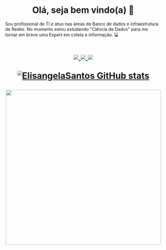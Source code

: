 <html lang="pt" data-color-mode="auto" data-light-theme="light" data-dark-theme="dark" class="translated-ltr"><head>

  <h1 align = "center">
 Olá, seja bem vindo(a)  <g-emoji class="g-emoji" alias="wave" fallback-src="https://github.githubassets.com/images/icons/emoji/unicode/1f44b.png"><font style="vertical-align: inherit;"><font style="vertical-align: inherit;">👋</font></font></g-emoji>
</h1>  
    Sou profissional de TI e atuo nas áreas de Banco de dados e infraestrutura de Redes. No momento estou estudando "Ciência de Dados" para me tornar em breve uma Expert em coleta e informação. </font></font>
<g-emoji class="g-emoji" alias="man_technologist" fallback-src="https://github.githubassets.com/images/icons/emoji/unicode/1f468-1f4bb.png"><font style="vertical-align: inherit;"><font style="vertical-align: inherit;">💻</font></font></g-emoji>


  <h1 align = "center">
  
  <a href="https://www.linkedin.com/in/elisangelasp/" rel="nofollow">
      
   <img src="https://camo.githubusercontent.com/a493f6833f99fb3c85788d6d9305e6b7a42b838e5ee5d138fd9a8214a7e77472/68747470733a2f2f696d672e736869656c64732e696f2f62616467652f6c696e6b6564696e2d2532333030373742352e7376673f267374796c653d666f722d7468652d6261646765266c6f676f3d6c696e6b6564696e266c6f676f436f6c6f723d7768697465" data-canonical-src="https://img.shields.io/badge/linkedin-%230077B5.svg?&amp;style=for-the-badge&amp;logo=linkedin&amp;logoColor=white" style="max-width:100%;">
  </a>
  
  <a href="https://instagram.com/elisangela.sp.ti/" rel="nofollow">
    <img src="https://camo.githubusercontent.com/5c3f3164b340475c38f1ec3d8c6d0c6e8656fbccac25d06cfb86477079b88638/68747470733a2f2f696d672e736869656c64732e696f2f62616467652f696e7374616772616d2d2532334534343035462e7376673f267374796c653d666f722d7468652d6261646765266c6f676f3d696e7374616772616d266c6f676f436f6c6f723d7768697465" data-canonical-src="https://img.shields.io/badge/instagram-%23E4405F.svg?&amp;style=for-the-badge&amp;logo=instagram&amp;logoColor=white" style="max-width:100%;">        
  </a>
  
  
  <a href="mailto:elisangela.sp.emp@gmail.com">

<Img src="https://img.shields.io/badge/Gmail-D14836?style=for-the-badge&logo=gmail&logoColor=white" style="max-width:100%;">
</ a >
  
    
    
    
[![ElisangelaSantos GitHub stats](https://github-readme-stats.vercel.app/api?username=ElisangelaSantos)](https://github.com/ElisangelaSantos/github-readme-stats)
  
<img 
src=https://github.com/TheDudeThatCode/TheDudeThatCode/blob/master/Assets/Mario_Gameplay.gif width="500">
